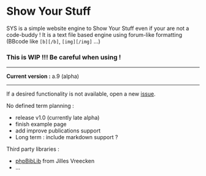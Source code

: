 Show Your Stuff
=============

SYS is a simple website engine to Show Your Stuff even if your are not a code-buddy !
It is a text file based engine using forum-like formatting (BBcode like `[b][/b]`, `[img][/img]` ...)

### This is WIP !!! Be careful when using ! ###
-----------------------------------------

**Current version :** a.9 (alpha)

-----------------------------------------

If a desired functionality is not available, open a new [issue](https://github.com/r1d1/showyourstuff/issues).

No defined term planning :
* release v1.0 (currently late alpha)
* finish example page
* add improve publications support
* Long term : include markdown support ?

Third party libraries :
* [phpBibLib](https://people.mmci.uni-saarland.de/~jilles/prj/phpBibLib/) from Jilles Vreecken
* ...

